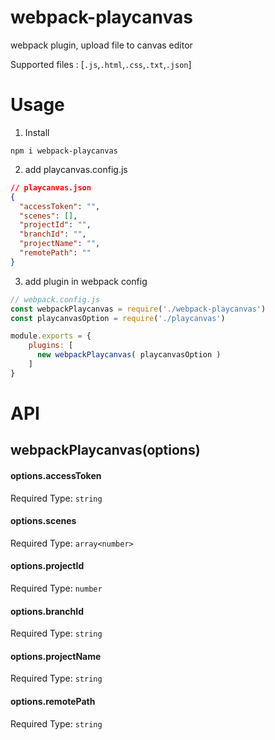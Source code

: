 # webpack-playcanvas
webpack plugin, upload file to canvas editor

Supported files : [`.js`,`.html`,`.css`,`.txt`,`.json`]

# Usage

1. Install

`npm i webpack-playcanvas`

2. add playcanvas.config.js

``` playcanvas.json
// playcanvas.json
{
  "accessToken": "",
  "scenes": [],
  "projectId": "",
  "branchId": "",
  "projectName": "",
  "remotePath": ""
}
```

3. add plugin in webpack config

``` webpack.config.js
// webpack.config.js
const webpackPlaycanvas = require('./webpack-playcanvas')
const playcanvasOption = require('./playcanvas')

module.exports = {
    plugins: [
      new webpackPlaycanvas( playcanvasOption )
    ]
}
```

# API

## webpackPlaycanvas(options)

#### options.accessToken
Required
Type: `string`

#### options.scenes
Required
Type: `array<number>`

#### options.projectId
Required
Type: `number`

#### options.branchId
Required
Type: `string`

#### options.projectName
Required
Type: `string`

#### options.remotePath
Required
Type: `string`